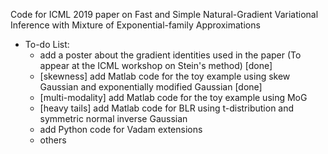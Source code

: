 Code for ICML 2019 paper on Fast and Simple Natural-Gradient Variational Inference with Mixture of Exponential-family Approximations

* To-do List:
  * add a poster about the gradient identities used in the paper (To appear at the ICML workshop on Stein's method) [done]
  * [skewness] add Matlab code for the toy example using skew Gaussian and exponentially modified Gaussian [done] 
  * [multi-modality] add Matlab code for the toy example using MoG
  * [heavy tails] add Matlab code for BLR using t-distribution and  symmetric normal inverse Gaussian
  * add Python code for Vadam extensions
  * others
